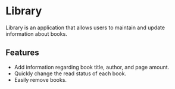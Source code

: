 # Library

Library is an application that allows users to maintain and update information about books.

## Features

- Add information regarding book title, author, and page amount.
- Quickly change the read status of each book.
- Easily remove books.